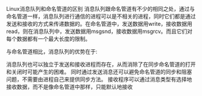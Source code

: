 Linux消息队列和命名管道的区别
消息队列跟命名管道有不少的相同之处，通过与命名管道一样，消息队列进行通信的进程可以是不相关的进程，同时它们都是通过发送和接收的方式来传递数据的。在命名管道中，发送数据用write，接收数据用read，则在消息队列中，发送数据用msgsnd，接收数据用msgrcv。而且它们对每个数据都有一个最大长度的限制。

与命名管道相比，消息队列的优势在于:

消息队列也可以独立于发送和接收进程而存在，从而消除了在同步命名管道的打开和关闭时可能产生的困难。 同时通过发送消息还可以避免命名管道的同步和阻塞问题，不需要由进程自己来提供同步方法。 接收程序可以通过消息类型有选择地接收数据，而不是像命名管道中那样，只能默认地接收
